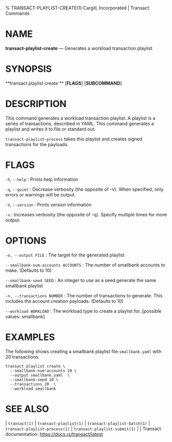 % TRANSACT-PLAYLIST-CREATE(1) Cargill, Incorporated | Transact Commands
<!--
  Copyright 2018-2021 Cargill Incorporated
  Licensed under Creative Commons Attribution 4.0 International License
  https://creativecommons.org/licenses/by/4.0/
-->

NAME
====

**transact-playlist-create** — Generates a workload transaction playlist

SYNOPSIS
========
**transact playlist create ** \[**FLAGS**\] \[**SUBCOMMAND**\]

DESCRIPTION
===========
This command generates a workload transaction playlist. A playlist is a series
of transactions, described in YAML.  This command generates a playlist and
writes it to file or standard out.

`transact-playlist-process` takes this playlist and creates signed transactions
for the payloads.

FLAGS
=====
`-h`, `--help`
: Prints help information

`-q`, `--quiet`
: Decrease verbosity (the opposite of -v). When specified, only errors or
  warnings will be output.

`-V`, `--version`
: Prints version information

`-v`
: Increases verbosity (the opposite of -q). Specify multiple times for more
  output.

OPTIONS
=======
`-o, --output FILE`
: The target for the generated playlist

`--smallbank-num-accounts ACCOUNTS`
: The number of smallbank accounts to make. (Defaults to 10)

`--smallbank-seed SEED`
: An integer to use as a seed generate the same smallbank playlist

`-n, --transactions NUMBER`
: The number of transactions to generate. This includes the account creation
  payloads. (Defaults to 10)


`--workload WORKLOAD`
:  The workload type to create a playlist for. [possible values: smallbank]


EXAMPLES
========
The following shows creating a smallbank playlist file `smallbank.yaml` with 20
transactions.

```
transact playlist create \
  --smallbank-num-accounts 10 \
  --output smallbank.yaml  \
  --smallbank-seed 10 \
  --transactions 20  \
  --workload smallbank
```


SEE ALSO
========
| `transact(1)`
| `transact-playlist(1)`
| `transact-playlist-batch(1)`
| `transact-playlist-process(1)`
| `transact-playlist-submit(1)`
|
| Transact documentation: https://docs.rs/transact/latest
